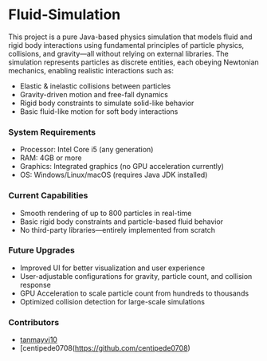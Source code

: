 # Fluid-Simulation
This project is a pure Java-based physics simulation that models fluid and rigid body interactions using fundamental principles of particle physics, collisions, and gravity—all without relying on external libraries. The simulation represents particles as discrete entities, each obeying Newtonian mechanics, enabling realistic interactions such as:
- Elastic & inelastic collisions between particles
- Gravity-driven motion and free-fall dynamics
- Rigid body constraints to simulate solid-like behavior
- Basic fluid-like motion for soft body interactions

### System Requirements
- Processor: Intel Core i5 (any generation)
- RAM: 4GB or more
- Graphics: Integrated graphics (no GPU acceleration currently)
- OS: Windows/Linux/macOS (requires Java JDK installed)
### Current Capabilities
- Smooth rendering of up to 800 particles in real-time
- Basic rigid body constraints and particle-based fluid behavior
- No third-party libraries—entirely implemented from scratch
### Future Upgrades
- Improved UI for better visualization and user experience
- User-adjustable configurations for gravity, particle count, and collision response
- GPU Acceleration to scale particle count from hundreds to thousands
- Optimized collision detection for large-scale simulations
### Contributors
- [tanmayvj10](https://github.com/tanmayvj10)
- [centipede0708(https://github.com/centipede0708)
